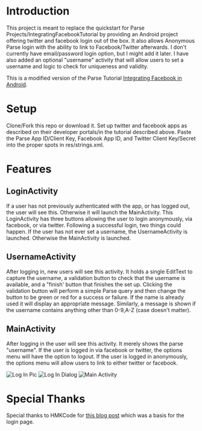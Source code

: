 # Introduction

This project is meant to replace the quickstart for Parse Projects/IntegratingFacebookTutorial by providing an 
Android project offering twitter and facebook login out of the box. It also allows Anonymous Parse login with 
the ability to link to Facebook/Twitter afterwards. I don't currently have email/password login option, but I 
might add it later. I have also added an optional "username" activity that will allow users to set a username 
and logic to check for uniqueness and validity. 

This is a modified version of the Parse Tutorial [Integrating Facebook in Android](https://www.parse.com/tutorials/integrating-facebook-in-android). 

# Setup

Clone/Fork this repo or download it. Set up twitter and facebook apps as described on their developer portals/in the tutorial described above. Paste the Parse App ID/Client Key, Facebook App ID, and Twitter Client Key/Secret into the proper spots in res/strings.xml.

# Features
## LoginActivity

If a user has not previously authenticated with the app, or has logged out, the user will see this. Otherwise it 
will launch the MainActivity. This LoginActivity has three buttons allowing the user to login anonymously, via 
facebook, or via twitter. Following a successful login, two things could happen. If the user has not ever set a 
username, the UsernameActivity is launched. Otherwise the MainActivity is launched.

## UsernameActivity

After logging in, new users will see this activity. It holds a single EditText to capture the username, a 
validation button to check that the username is available, and a "finish' button that finishes the set up. 
Clicking the validation button will perform a simple Parse query and then change the button to be green or red 
for a success or failure. If the name is already used it will display an appropriate message. Similarly, a 
message is shown if the username contains anything other than 0-9,A-Z (case doesn't matter).

## MainActivity

After logging in the user will see this activity. It merely shows the parse "username". If the user is logged in via facebook or twitter, the options menu will have the option to logout. If the user is logged in anonymously, the options menu will allow users to link to either twitter or facebook. 

![Log In Pic](http://media.tumblr.com/98d8679e79530d68764a78f71363ae7d/tumblr_inline_n62hrul06F1r0plfi.png "Main Login Screen")
![Log In Dialog](http://media.tumblr.com/8d2a6353ff124fae7e1ebb48886de62f/tumblr_inline_n62hs5kRSe1r0plfi.png "Anonymous Login Dialog")
![Main Activity](http://media.tumblr.com/40aa7e511e8c1f3857ddf4c58798f009/tumblr_inline_n62hs8BmSj1r0plfi.png "Main Activity w/ Options")

# Special Thanks
Special thanks to HMKCode for [this blog post](http://hmkcode.com/android-layout-design-by-example-social-networks-sign-in-buttons/) which was a basis for the login page. 

